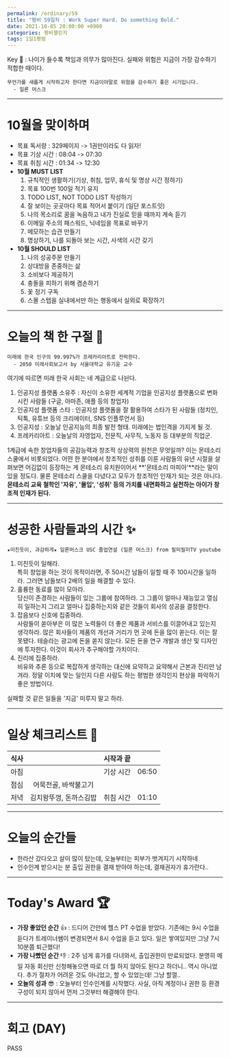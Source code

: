 ```yaml
---
permalink: /ordinary/59
title: "평비 59일차 : Work Super Hard. Do something Bold."
date: 2021-10-05 20:00:00 +0900
categories: 평비챌린지
tags: 1일1평범
---  
```

Key 🔑 : 나이가 들수록 책임과 의무가 많아진다. 실패와 위험은 지금이 가장 감수하기 적합한 때이다.
```
무언가를 새롭게 시작하고자 한다면 지금이야말로 위험을 감수하기 좋은 시기입니다.
  - 일론 머스크
```

---
# 10월을 맞이하며
- 목표 독서량 : 329페이지 -> 1권만이라도 다 읽자!
- 목표 기상 시간 : 08:04 -> 07:30
- 목표 취침 시간 : 01:34 -> 12:30
- **10월 MUST LIST**
  1. 규칙적인 생활하기(기상, 취침, 업무, 휴식 및 명상 시간 정하기)  
  2. 목표 100번 100일 적기 유지  
  3. TODO LIST, NOT TODO LIST 작성하기  
  4. 잘 보이는 곳곳마다 목표 적어서 붙이기 (일단 포스트잇)  
  5. 나의 목소리로 꿈을 녹음하고 내가 진실로 믿을 때까지 계속 듣기  
  6. 이메일 주소의 패스워드, 닉네임을 목표로 바꾸기  
  7. 메모하는 습관 만들기  
  8. 명상하기, 나를 되돌아 보는 시간, 사색의 시간 갖기  
- **10월 SHOULD LIST**
  1. 나의 성공주문 만들기  
  2. 상대방을 존중하는 삶  
  3. 소비보다 제공하기  
  4. 충돌을 피하기 위해 겸손하기  
  5. 꽃 정기 구독
  6. 스몰 스텝을 실내에서만 하는 행동에서 실외로 확장하기

---
# 오늘의 책 한 구절 📕
```
미래에 한국 인구의 99.997%가 프레카리아트로 전락한다.
  - 2050 미래사회보고서 by 서울대학교 유기윤 교수
```
여기에 따르면 미래 한국 사회는 네 계급으로 나뉜다.
1. 인공지성 플랫폼 소유주 : 자신이 소유한 세계적 기업을 인공지성 플랫폼으로 변화시킨 사람들 (구글, 아마존, 애플 등의 창업자)
2. 인공지성 플랫폼 스타 : 인공지성 플랫폼을 잘 활용하여 스타가 된 사람들 (정치인, 틱톡, 유튜브 등의 크리에이터, SNS 인플루언서 등)
3. 인공지성 : 오늘날 인공지능의 최종 발전 형태. 미래에는 법인격을 가지게 될 것.
4. 프레카리아트 : 오늘날의 자영업자, 전문직, 사무직, 노동자 등 대부분의 직업군.

1계급에 속한 창업자들의 공감능력과 창조적 상상력의 원천은 무엇일까? 이는 몬테소리 스쿨에서 비롯되었다. 어떤 한 분야에서 창조적인 성취를 이룬 사람들의 유년 시절을 살펴보면 어김없이 등장하는 게 몬테소리 유치원이어서 **'몬테소리 마피아'**라는 말이 있을 정도다. 물론 몬테소리 스쿨을 다녔다고 모두가 창조적인 인재가 되는 것은 아니다. **몬테소리 교육 철학인 '자유', '몰입', '성취' 등의 가치를 내면화하고 실천하는 아이가 창조적 인재가 된다.**

---
# 성공한 사람들과의 시간 ✨
`★미친듯이, 과감하게★ 일론머스크 USC 졸업연설 (일론 머스크) from 필미필미TV youtube`  
1. 미친듯이 일해라.  
특히 창업을 하는 것이 목적이라면, 주 50시간 남들이 일할 때 주 100시간을 일하라. 그러면 남들보다 2배의 일을 해결할 수 있다.  
2. 훌륭한 동료를 많이 모아라.  
당신이 존경하는 사람들이 있는 그룹에 참여하라. 그 그룹이 얼마나 재능있고 열심히 일하는지 그리고 얼마나 집중하는지와 같은 것들이 회사의 성공을 결정한다.  
3. 잡음보다 신호에 집중하라.  
사람들이 쏟아부은 이 많은 노력들이 더 좋은 제품과 서비스를 이끌어내고 있는지 생각하라. 많은 회사들이 제품의 개선과 거리가 먼 곳에 돈을 많이 쏟는다. 이는 잘못됐다. 테슬라는 광고에 돈을 쏟지 않는다. 모든 돈을 연구 개발과 생산 및 디자인에 투자한다. 이것이 회사가 추구해야할 가치이다.  
4. 진리에 집중하라.  
비유와 추론 등으로 복잡하게 생각하는 대신에 요약하고 요약해서 근본과 진리만 남겨라. 정말 이치에 맞는 일인지 다른 사람도 하는 평범한 생각인지 현상을 파악하기 좋은 방법이다.  

실패할 것 같은 일들을 '지금' 미루지 말고 하라.  

---
# 일상 체크리스트 📃

| 식사 |  | 시작과 끝 |  |
|:----:|:----:|:----:|:----:|
| 아침 |  | 기상 시간 | 06:50 |
| 점심 | 어묵전골, 바싹불고기 |  |  |
| 저녁 | 김치왕뚜껑, 돈까스김밥 | 취침 시간 | 01:10 |

---
# 오늘의 순간들
- 한라산 갔다오고 살이 많이 탔는데, 오늘부터는 피부가 벗겨지기 시작하네  
- 인수인계 받으시는 분 출입 권한을 결재 받아야 하는데, 결재권자가 휴가란다..  

---
# Today's Award 🏆
- **가장 좋았던 순간** 👍 : 드디어 간만에 헬스 PT 수업을 받았다. 기존에는 9시 수업을 듣다가 트레이너쌤이 변경되면서 8시 수업을 듣고 있다. 일은 쌓여있지만 그냥 7시 10분쯤 퇴근했다!
- **가장 나빴던 순간** 👎 : 2주 넘게 휴가를 다녀와서, 출입권한이 만료되었다. 분명히 메일 자동 회신만 신청해놓으면 따로 더 뭘 하지 않아도 된다고 하더니.. 역시 아니었다. 추가 절차가 어려운 것도 아니었고, 할 수 있었는데! 그냥 할껄..  
- **오늘의 성과** 😎 : 오늘부터 인수인계를 시작했다. 사실, 아직 계정이나 권한 등 환경 구성이 되지 않아서 먼저 그것부터 해결해야 한다.

---
# 회고 (DAY)
PASS